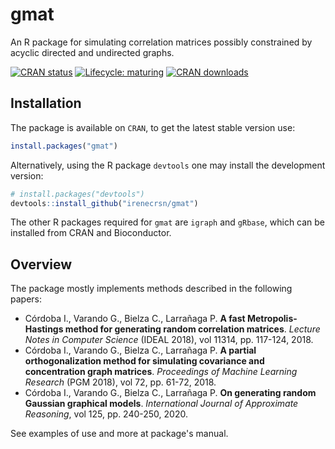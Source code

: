# gmat

An R package for simulating correlation matrices possibly constrained by
acyclic directed and undirected graphs.

[![CRAN
status](http://www.r-pkg.org/badges/version/gmat)](https://CRAN.R-project.org/package=gmat)
[![Lifecycle:
maturing](https://img.shields.io/badge/lifecycle-maturing-blue.svg)](https://www.tidyverse.org/lifecycle/#maturing)
[![CRAN
downloads](http://cranlogs.r-pkg.org/badges/grand-total/gmat)](https://CRAN.R-project.org/package=gmat)

## Installation

The package is available on `CRAN`, to get the latest stable version
use:

``` r
install.packages("gmat")
```

Alternatively, using the R package `devtools` one may install the
development version:

``` r
# install.packages("devtools")
devtools::install_github("irenecrsn/gmat")
```

The other R packages required for `gmat` are `igraph` and `gRbase`,
which can be installed from CRAN and Bioconductor.

## Overview

The package mostly implements methods described in the following papers:

  - Córdoba I., Varando G., Bielza C., Larrañaga P. **A fast
    Metropolis-Hastings method for generating random correlation
    matrices**. *Lecture Notes in Computer Science* (IDEAL 2018), vol
    11314, pp. 117-124, 2018.
  - Córdoba I., Varando G., Bielza C., Larrañaga P. **A partial
    orthogonalization method for simulating covariance and concentration
    graph matrices**. *Proceedings of Machine Learning Research* (PGM
    2018), vol 72, pp. 61-72, 2018.
  - Córdoba I., Varando G., Bielza C., Larrañaga P. **On generating random
    Gaussian graphical models**. *International Journal of Approximate
    Reasoning*, vol 125, pp. 240-250, 2020.

See examples of use and more at package's manual.
